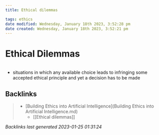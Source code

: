 ```yaml
---
title: Ethical dilemmas

tags: ethics 
date modified: Wednesday, January 18th 2023, 3:52:28 pm
date created: Wednesday, January 18th 2023, 3:52:21 pm
---
```


# Ethical Dilemmas
```toc
```

- situations in which any available choice leads to infringing some accepted ethical principle and yet a decision has to be made

## Backlinks

> - [Building Ethics into Artificial Intelligence](Building Ethics into Artificial Intelligence.md)
>   - [[Ethical dilemmas]]

_Backlinks last generated 2023-01-25 01:31:24_
